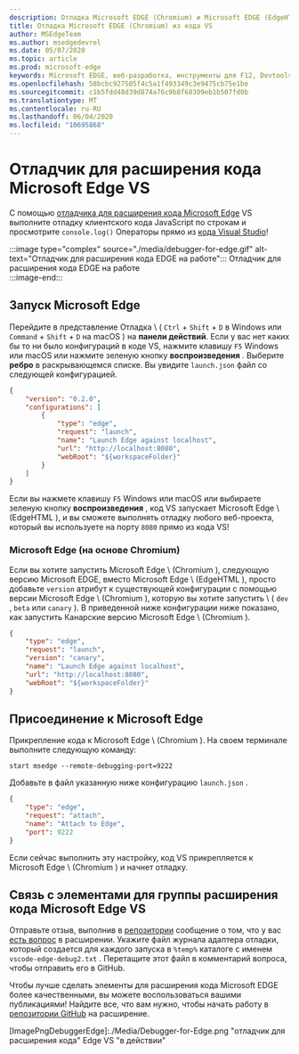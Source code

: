 ```yaml
---
description: Отладка Microsoft EDGE (Chromium) и Microsoft EDGE (EdgeHTML) из кода VS
title: Отладка Microsoft EDGE (Chromium) из кода VS
author: MSEdgeTeam
ms.author: msedgedevrel
ms.date: 05/07/2020
ms.topic: article
ms.prod: microsoft-edge
keywords: Microsoft EDGE, веб-разработка, инструменты для F12, Devtools, код VS, код Visual Studio, отладчик
ms.openlocfilehash: 58bcbc927505f4c5a1f493349c3e9475cb75e1be
ms.sourcegitcommit: c1b5fdd48d39d874a76c9b8f68309eb1b507fd0b
ms.translationtype: MT
ms.contentlocale: ru-RU
ms.lasthandoff: 06/04/2020
ms.locfileid: "10695868"
---
```

# Отладчик для расширения кода Microsoft Edge VS  

С помощью [отладчика для расширения кода Microsoft Edge][VisualstudioMarketplaceDebuggerMicrosoftEdge] VS выполните отладку клиентского кода JavaScript по строкам и просмотрите `console.log()` Операторы прямо из [кода Visual Studio][VisualstudioCode]!  

:::image type="complex" source="./media/debugger-for-edge.gif" alt-text="Отладчик для расширения кода EDGE на работе":::
   Отладчик для расширения кода EDGE на работе  
:::image-end:::

<!--![Debugger for Edge VS Code extension at work][ImageGifDebuggerEdge]  -->  

## Запуск Microsoft Edge  

Перейдите в представление Отладка \ ( `Ctrl` + `Shift` + `D` в Windows или `Command` + `Shift` + `D` на macOS \) на **панели действий**.  Если у вас нет каких бы то ни было конфигураций в коде VS, нажмите клавишу `F5` Windows или macOS или нажмите зеленую кнопку **воспроизведения** .  Выберите **ребро** в раскрывающемся списке.  Вы увидите `launch.json` файл со следующей конфигурацией.  

```json
{
    "version": "0.2.0",
    "configurations": [
        {
            "type": "edge",
            "request": "launch",
            "name": "Launch Edge against localhost",
            "url": "http://localhost:8080",
            "webRoot": "${workspaceFolder}"
        }
    ]
}
```  

Если вы нажмете клавишу `F5` Windows или macOS или выбираете зеленую кнопку **воспроизведения** , код VS запускает Microsoft Edge \ (EdgeHTML \), и вы сможете выполнять отладку любого веб-проекта, который вы используете на порту `8080` прямо из кода VS!  

### Microsoft Edge (на основе Chromium)  

Если вы хотите запустить Microsoft Edge \ (Chromium \), следующую версию Microsoft EDGE, вместо Microsoft Edge \ (EdgeHTML \), просто добавьте `version` атрибут к существующей конфигурации с помощью версии Microsoft Edge \ (Chromium \), которую вы хотите запустить \ ( `dev` , `beta` или `canary` \). В приведенной ниже конфигурации ниже показано, как запустить Канарские версию Microsoft Edge \ (Chromium \).  

```json
{
    "type": "edge",
    "request": "launch",
    "version": "canary",
    "name": "Launch Edge against localhost",
    "url": "http://localhost:8080",
    "webRoot": "${workspaceFolder}"
}
```  

## Присоединение к Microsoft Edge  

Прикрепление кода к Microsoft Edge \ (Chromium \).  На своем терминале выполните следующую команду:  

```console
start msedge --remote-debugging-port=9222
```  

Добавьте в файл указанную ниже конфигурацию `launch.json` .   

```json
{
    "type": "edge",
    "request": "attach",
    "name": "Attach to Edge",
    "port": 9222
}
```  

Если сейчас выполнить эту настройку, код VS прикрепляется к Microsoft Edge \ (Chromium \) и начнет отладку.  

## Связь с элементами для группы расширения кода Microsoft Edge VS    

Отправьте отзыв, выполнив в [репозитории][GithubMicrosoftVscodeEdgeDebug2] сообщение о том, что у вас [есть вопрос][GithubMicrosoftVscodeEdgeDebug2NewIssue] в расширении.  Укажите файл журнала адаптера отладки, который создается для каждого запуска в `%temp%` каталоге с именем `vscode-edge-debug2.txt` .  Перетащите этот файл в комментарий вопроса, чтобы отправить его в GitHub.  

Чтобы лучше сделать элементы для расширения кода Microsoft EDGE более качественными, вы можете воспользоваться вашими публикациями!  Найдите все, что вам нужно, чтобы начать работу в [репозитории GitHub][GithubMicrosoftVscodeEdgeDebug2] на расширение.  


<!-- image links -->  

<!--[ImageGifDebuggerEdge]: ./media/debugger-for-edge.gif "Debugger for Edge VS Code extension in action"  -->  
[ImagePngDebuggerEdge]:./Media/Debugger-for-Edge.png "отладчик для расширения кода" Edge VS "в действии"  

<!--links -->  

[VisualstudioCode]: https://code.visualstudio.com "Код Visual Studio"  
[VisualStudioCodeDocs]: https://code.visualstudio.com/Docs "Документация | Код Visual Studio"   

[GithubMicrosoftVscodeEdgeDebug2]: https://github.com/Microsoft/vscode-edge-debug2 "Microsoft/vscode-Edge-debug2 | GitHub"  
[GithubMicrosoftVscodeEdgeDebug2NewIssue]: https://github.com/Microsoft/vscode-edge-debug2/issues/new "Новая ошибка — Microsoft/vscode-Edge-debug2 | GitHub"  

[VisualstudioMarketplaceDebuggerMicrosoftEdge]: https://marketplace.visualstudio.com/items?itemName=msjsdiag.debugger-for-edge "Отладчик для Microsoft Edge | Visual Studio Marketplace"  
